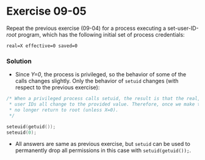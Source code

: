 # Exercise 09-05

Repeat the previous exercise (09-04) for a process executing a set-user-ID-*root* program,
which has the following initial set of process credentials:

```
real=X effective=0 saved=0
```

### Solution

- Since *Y=0*, the process is privileged, so the behavior of some of the calls changes slightly.
Only the behavior of `setuid` changes (with respect to the previous exercise):

```c
/* When a privileged process calls setuid, the result is that the real, effective, and saved-set
 * user IDs all change to the provided value. Therefore, once we make this call to suspend, we may
 * no longer return to root (unless X=0).
 */

seteuid(getuid());
seteuid(0);
```

- All answers are same as previous exercise, but `setuid` can be used to permanently drop all permissions
in this case with `setuid(getuid());`.
